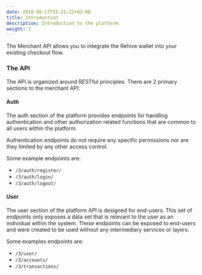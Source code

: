 ```yaml
---
date: 2018-09-17T15:21:22+02:00
title: Introduction
description: Introduction to the platform.
weight: 1
---
```


The Merchant API allows you to integrate the Rehive wallet into your existing checkout flow.

### The API

The API is organized around RESTful principles. There are 2 primary sections to the merchant API:

#### Auth

The auth section of the platform provides endpoints for handling authentication and other authorization related functions that are common to all users within the platform.

Authentication endpoints do not require any specific permissions nor are they limited by any other access control.

Some example endpoints are:

* `/3/auth/register/`
* `/3/auth/login/`
* `/3/auth/logout/`

#### User

The user section of the platform API is designed for end-users. This set of endpoints only exposes a data set that is  relevant to the user as an individual within the system. These endpoints can be exposed to end-users and were created to be used without any intermediary services or layers.

Some examples endpoints are:

* `/3/user/`
* `/3/accounts/`
* `/3/transactions/`